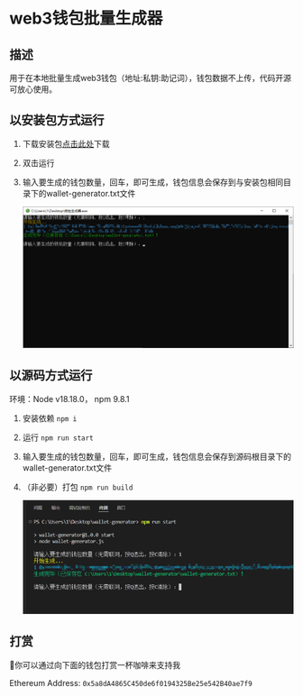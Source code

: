 # web3钱包批量生成器

## 描述

用于在本地批量生成web3钱包（地址:私钥:助记词），钱包数据不上传，代码开源可放心使用。

## 以安装包方式运行

1. 下载安装包[点击此处](https://github.com/xdm2715140380/wallet-generator/releases/download/Latest/wallet-generator.exe)下载

2. 双击运行

3. 输入要生成的钱包数量，回车，即可生成，钱包信息会保存到与安装包相同目录下的wallet-generator.txt文件

   ![image-20250219132217877](1.png)

## 以源码方式运行

环境：Node v18.18.0， npm 9.8.1

1. 安装依赖 `npm i`

2. 运行 `npm run start`

3. 输入要生成的钱包数量，回车，即可生成，钱包信息会保存到源码根目录下的wallet-generator.txt文件

4. （非必要）打包 `npm run build`

   ![image-20250219132617867](2.png)

## 打赏

🙌你可以通过向下面的钱包打赏一杯咖啡来支持我

Ethereum Address: `0x5a8dA4865C450de6f0194325Be25e542B40ae7f9`
